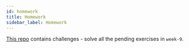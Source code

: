 ```yaml
---
id: homework
title: Homework
sidebar_label: Homework
---
```


[This repo](https://github.com/CodeYourFuture/js-exercises) contains challenges - solve all the pending exercises in `week-9`.
